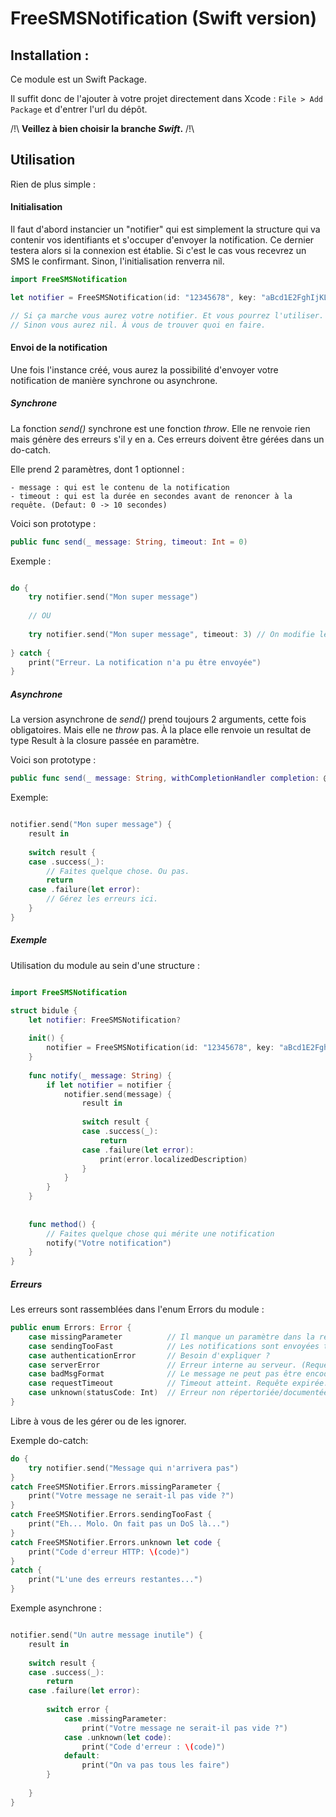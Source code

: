 # FreeSMSNotification (Swift version)

## Installation :
Ce module est un Swift Package. 

Il suffit donc de l'ajouter à votre projet directement dans Xcode : `File > Add Package` et d'entrer l'url du dépôt. 

/!\ __Veillez à bien choisir la branche *Swift*.__ /!\

## Utilisation

Rien de plus simple :


#### Initialisation

Il faut d'abord instancier un "notifier" qui est simplement la structure qui va contenir vos identifiants 
et s'occuper d'envoyer la notification. 
Ce dernier testera alors si la connexion est établie. Si c'est le cas vous recevrez un SMS le confirmant.
Sinon, l'initialisation renverra nil.

```swift
import FreeSMSNotification

let notifier = FreeSMSNotification(id: "12345678", key: "aBcd1E2FghIjKL", application: "App Name")

// Si ça marche vous aurez votre notifier. Et vous pourrez l'utiliser.
// Sinon vous aurez nil. À vous de trouver quoi en faire.

```

#### Envoi de la notification

Une fois l'instance créé, vous aurez la possibilité d'envoyer votre notification de manière synchrone ou asynchrone.

##### Synchrone

La fonction *send()* synchrone est une fonction *throw*. Elle ne renvoie rien mais génère des erreurs s'il y en a. Ces erreurs doivent être gérées dans un do-catch.

Elle prend 2 paramètres, dont 1 optionnel :
    
    - message : qui est le contenu de la notification
    - timeout : qui est la durée en secondes avant de renoncer à la requête. (Defaut: 0 -> 10 secondes)
    
    
Voici son prototype :

```swift
public func send(_ message: String, timeout: Int = 0)
```

Exemple :

```swift

do {
    try notifier.send("Mon super message")
    
    // OU
    
    try notifier.send("Mon super message", timeout: 3) // On modifie le timeout à 3 secondes
    
} catch {
    print("Erreur. La notification n'a pu être envoyée")
}

```

##### Asynchrone

La version asynchrone de *send()* prend toujours 2 arguments, cette fois obligatoires. Mais elle ne *throw* pas. À la place elle renvoie un resultat de type Result à la closure passée en paramètre.

Voici son prototype :

```swift
public func send(_ message: String, withCompletionHandler completion: @escaping (Result<Any?, Errors>) -> Void)
```
Exemple:

```swift

notifier.send("Mon super message") {
    result in
    
    switch result {
    case .success(_):
        // Faites quelque chose. Ou pas.
        return
    case .failure(let error):
        // Gérez les erreurs ici.
    }
}

```

##### Exemple

Utilisation du module au sein d'une structure :

```swift

import FreeSMSNotification

struct bidule {
    let notifier: FreeSMSNotification?
    
    init() {
        notifier = FreeSMSNotification(id: "12345678", key: "aBcd1E2FghIjKL", application: "Hello, world!")
    }
            
    func notify(_ message: String) {
        if let notifier = notifier {
            notifier.send(message) {
                result in
                        
                switch result {
                case .success(_):
                    return
                case .failure(let error):
                    print(error.localizedDescription)
                }
            }
        }
    }
            
            
    func method() {
        // Faites quelque chose qui mérite une notification
        notify("Votre notification")
    }
}
```

##### Erreurs

Les erreurs sont rassemblées dans l'enum Errors du module : 

```swift
public enum Errors: Error {
    case missingParameter          // Il manque un paramètre dans la requête. (exemple: message vide)
    case sendingTooFast            // Les notifications sont envoyées trop vite. Il y a un anti-flood.
    case authenticationError       // Besoin d'expliquer ?
    case serverError               // Erreur interne au serveur. (Requête mal formée ? Plantage serveur ?...)
    case badMsgFormat              // Le message ne peut pas être encodé correctement.
    case requestTimeout            // Timeout atteint. Requête expirée.
    case unknown(statusCode: Int)  // Erreur non répertoriée/documentée. Renvoie le status_code HTTP.
}
```

Libre à vous de les gérer ou de les ignorer.

Exemple do-catch:

```swift
do {
    try notifier.send("Message qui n'arrivera pas")
}
catch FreeSMSNotifier.Errors.missingParameter {
    print("Votre message ne serait-il pas vide ?")
}
catch FreeSMSNotifier.Errors.sendingTooFast {
    print("Eh... Molo. On fait pas un DoS là...")
}
catch FreeSMSNotifier.Errors.unknown let code {
    print("Code d'erreur HTTP: \(code)")
}
catch {
    print("L'une des erreurs restantes...")
}
```
Exemple asynchrone :

```swift

notifier.send("Un autre message inutile") {
    result in
    
    switch result {
    case .success(_):
        return
    case .failure(let error):
    
        switch error {
            case .missingParameter:
                print("Votre message ne serait-il pas vide ?")
            case .unknown(let code):
                print("Code d'erreur : \(code)")
            default:
                print("On va pas tous les faire")
        }
        
    }
}
```
